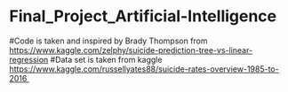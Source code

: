 # Final_Project_Artificial-Intelligence
#Code is taken and inspired by Brady Thompson from https://www.kaggle.com/zelphy/suicide-prediction-tree-vs-linear-regression
#Data set is taken from kaggle https://www.kaggle.com/russellyates88/suicide-rates-overview-1985-to-2016 
